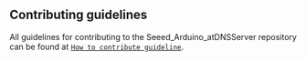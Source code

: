 ## Contributing guidelines

All guidelines for contributing to the Seeed_Arduino_atDNSServer repository can be found at [`How to contribute guideline`](https://github.com/Seeed-Studio/Seeed_Arduino_atDNSServer/wiki/How_to_contribute).
